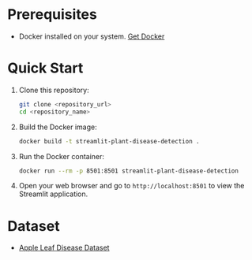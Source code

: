 # Prerequisites

- Docker installed on your system. [Get Docker](https://docs.docker.com/get-docker/)

# Quick Start

1. Clone this repository:

   ```bash
   git clone <repository_url>
   cd <repository_name>
   ```

2. Build the Docker image:

   ```bash
   docker build -t streamlit-plant-disease-detection .
   ```

3. Run the Docker container:

   ```bash
   docker run --rm -p 8501:8501 streamlit-plant-disease-detection
   ```

4. Open your web browser and go to `http://localhost:8501` to view the Streamlit application.

# Dataset

- [Apple Leaf Disease Dataset](https://www.kaggle.com/datasets/vipoooool/new-plant-diseases-dataset)
